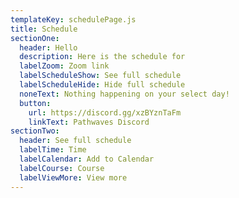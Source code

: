 ```yaml
---
templateKey: schedulePage.js
title: Schedule
sectionOne:
  header: Hello
  description: Here is the schedule for
  labelZoom: Zoom link
  labelScheduleShow: See full schedule
  labelScheduleHide: Hide full schedule
  noneText: Nothing happening on your select day!
  button:
    url: https://discord.gg/xzBYznTaFm
    linkText: Pathwaves Discord
sectionTwo:
  header: See full schedule
  labelTime: Time
  labelCalendar: Add to Calendar
  labelCourse: Course
  labelViewMore: View more
---
```

